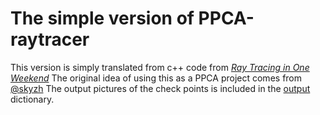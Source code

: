 # The simple version of PPCA-raytracer

This version is simply translated from c++ code from [_Ray Tracing in One Weekend_](https://raytracing.github.io/books/RayTracingInOneWeekend.html)
The original idea of using this as a PPCA project comes from [@skyzh](https://github.com/skyzh)
The output pictures of the check points is included in the [output](https://github.com/Danny2003/rt_simple/tree/master/output) dictionary.
